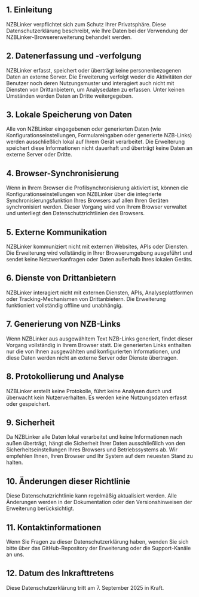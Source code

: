 ## 1. Einleitung

NZBLinker verpflichtet sich zum Schutz Ihrer Privatsphäre. Diese Datenschutzerklärung beschreibt, wie Ihre Daten bei der Verwendung der NZBLinker-Browsererweiterung behandelt werden.

## 2. Datenerfassung und -verfolgung

NZBLinker erfasst, speichert oder überträgt keine personenbezogenen Daten an externe Server. Die Erweiterung verfolgt weder die Aktivitäten der Benutzer noch deren Nutzungsmuster und interagiert auch nicht mit Diensten von Drittanbietern, um Analysedaten zu erfassen. Unter keinen Umständen werden Daten an Dritte weitergegeben.

## 3. Lokale Speicherung von Daten

Alle von NZBLinker eingegebenen oder generierten Daten (wie Konfigurationseinstellungen, Formulareingaben oder generierte NZB-Links) werden ausschließlich lokal auf Ihrem Gerät verarbeitet. Die Erweiterung speichert diese Informationen nicht dauerhaft und überträgt keine Daten an externe Server oder Dritte.

## 4. Browser-Synchronisierung

Wenn in Ihrem Browser die Profilsynchronisierung aktiviert ist, können die Konfigurationseinstellungen von NZBLinker über die integrierte Synchronisierungsfunktion Ihres Browsers auf allen Ihren Geräten synchronisiert werden. Dieser Vorgang wird von Ihrem Browser verwaltet und unterliegt den Datenschutzrichtlinien des Browsers.

## 5. Externe Kommunikation

NZBLinker kommuniziert nicht mit externen Websites, APIs oder Diensten. Die Erweiterung wird vollständig in Ihrer Browserumgebung ausgeführt und sendet keine Netzwerkanfragen oder Daten außerhalb Ihres lokalen Geräts.

## 6. Dienste von Drittanbietern

NZBLinker interagiert nicht mit externen Diensten, APIs, Analyseplattformen oder Tracking-Mechanismen von Drittanbietern. Die Erweiterung funktioniert vollständig offline und unabhängig.

## 7. Generierung von NZB-Links

Wenn NZBLinker aus ausgewähltem Text NZB-Links generiert, findet dieser Vorgang vollständig in Ihrem Browser statt. Die generierten Links enthalten nur die von Ihnen ausgewählten und konfigurierten Informationen, und diese Daten werden nicht an externe Server oder Dienste übertragen.

## 8. Protokollierung und Analyse

NZBLinker erstellt keine Protokolle, führt keine Analysen durch und überwacht kein Nutzerverhalten. Es werden keine Nutzungsdaten erfasst oder gespeichert.

## 9. Sicherheit

Da NZBLinker alle Daten lokal verarbeitet und keine Informationen nach außen überträgt, hängt die Sicherheit Ihrer Daten ausschließlich von den Sicherheitseinstellungen Ihres Browsers und Betriebssystems ab. Wir empfehlen Ihnen, Ihren Browser und Ihr System auf dem neuesten Stand zu halten.

## 10. Änderungen dieser Richtlinie

Diese Datenschutzrichtlinie kann regelmäßig aktualisiert werden. Alle Änderungen werden in der Dokumentation oder den Versionshinweisen der Erweiterung berücksichtigt.

## 11. Kontaktinformationen

Wenn Sie Fragen zu dieser Datenschutzerklärung haben, wenden Sie sich bitte über das GitHub-Repository der Erweiterung oder die Support-Kanäle an uns.

## 12. Datum des Inkrafttretens

Diese Datenschutzerklärung tritt am 7. September 2025 in Kraft.
